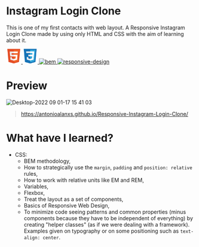 # Instagram Login Clone

This is one of my first contacts with web layout. A Responsive Instagram Login Clone made by using only HTML and CSS with the aim of learning about it.

<a href="https://html.spec.whatwg.org/" target="_blank" rel="noreferrer">
  <img src="https://raw.githubusercontent.com/devicons/devicon/master/icons/html5/html5-original.svg" alt="html5" width="40" height="40" />
</a>
<a href="https://www.w3schools.com/css/" target="_blank" rel="noreferrer"> 
    <img src="https://raw.githubusercontent.com/devicons/devicon/master/icons/css3/css3-original.svg" alt="css3" width="40" height="40" /> 
</a>
<a href="https://getbem.com/introduction/" target="_blank" rel="noreferrer"> 
  <img src="https://achievement-images.teamtreehouse.com/badges_css_modularsass_stage02.png" alt="bem" width="40" height="40" />
</a>
<a href="https://developer.mozilla.org/es/docs/Learn/CSS/CSS_layout/Responsive_Design" target="_blank" rel="noreferrer">
  <img src="https://user-images.githubusercontent.com/79718376/211114700-5e3212cf-5b37-4ef9-82d9-6853f68624c6.png" alt="responsive-design" width="45" height="45" />
</a>

# Preview

![Desktop-2022 09 01-17 15 41 03](https://user-images.githubusercontent.com/79718376/187952081-25796940-9510-49d5-bb48-e4b6887535b7.gif)
> https://antonioalanxs.github.io/Responsive-Instagram-Login-Clone/

# What have I learned?

* CSS:
  * BEM methodology,
  * How to strategically use the ```margin```, ```padding``` and ```position: relative``` rules,
  * How to work with relative units like EM and REM,
  * Variables,
  * Flexbox,
  * Treat the layout as a set of components,
  * Basics of Responsive Web Design,
  * To minimize code seeing patterns and common properties (minus components because they have to be independent of everything) by creating "helper classes" (as if we were dealing with a framework). Examples given on typography or on some positioning such as ```text-align: center```.
